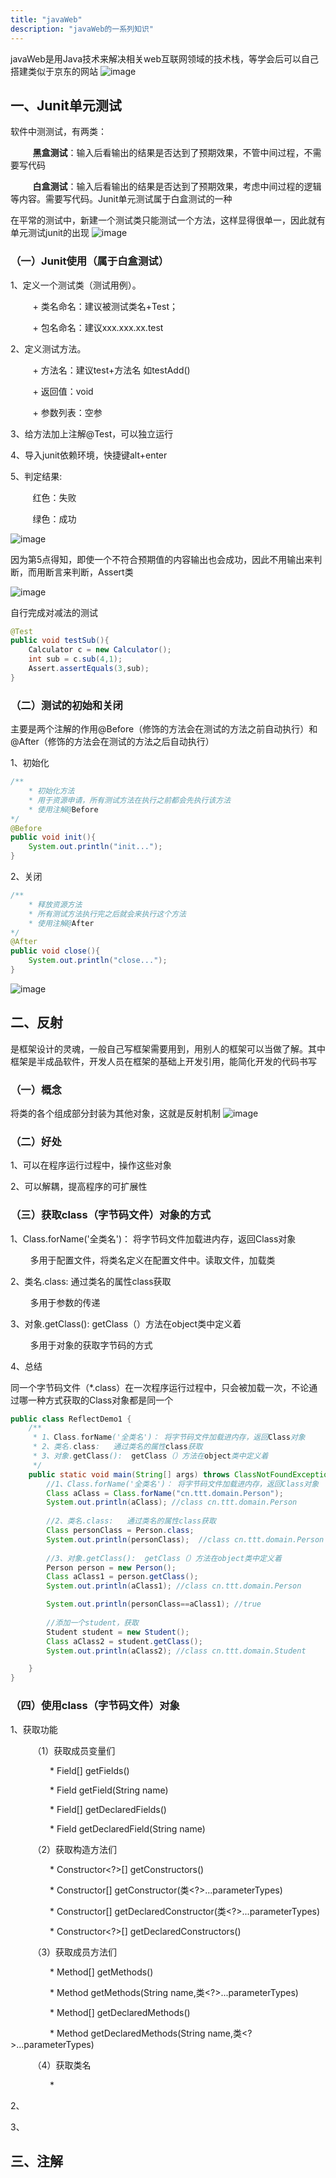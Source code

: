 ```yaml
---
title: "javaWeb"
description: "javaWeb的一系列知识"
---
```

javaWeb是用Java技术来解决相关web互联网领域的技术栈，等学会后可以自己搭建类似于京东的网站
![image](/img/java/javaWeb/01.png)

## 一、Junit单元测试

软件中测测试，有两类：

         **黑盒测试**：输入后看输出的结果是否达到了预期效果，不管中间过程，不需要写代码

         **白盒测试**：输入后看输出的结果是否达到了预期效果，考虑中间过程的逻辑等内容。需要写代码。Junit单元测试属于白盒测试的一种

在平常的测试中，新建一个测试类只能测试一个方法，这样显得很单一，因此就有单元测试junit的出现
![image](/img/java/javaWeb/测试类.png)

### （一）Junit使用（属于白盒测试）

1、定义一个测试类（测试用例）。

         + 类名命名：建议被测试类名+Test；

         + 包名命名：建议xxx.xxx.xx.test

2、定义测试方法。

         + 方法名：建议test+方法名  如testAdd()

         + 返回值：void

         + 参数列表：空参

3、给方法加上注解@Test，可以独立运行

4、导入junit依赖环境，快捷键alt+enter

5、判定结果:

         红色：失败

         绿色：成功

![image](/img/java/javaWeb/单元测试类.png)

因为第5点得知，即使一个不符合预期值的内容输出也会成功，因此不用输出来判断，而用断言来判断，Assert类

![image](/img/java/javaWeb/断言.png)

自行完成对减法的测试
```java
@Test
public void testSub(){
    Calculator c = new Calculator();
    int sub = c.sub(4,1);
    Assert.assertEquals(3,sub);
}
```

### （二）测试的初始和关闭
主要是两个注解的作用@Before（修饰的方法会在测试的方法之前自动执行）和@After（修饰的方法会在测试的方法之后自动执行）

1、初始化
```java
/**
    * 初始化方法
    * 用于资源申请，所有测试方法在执行之前都会先执行该方法
    * 使用注解@Before
*/
@Before
public void init(){
    System.out.println("init...");
}
```

2、关闭
```java
/**
    * 释放资源方法
    * 所有测试方法执行完之后就会来执行这个方法
    * 使用注解@After
*/
@After
public void close(){
    System.out.println("close...");
}
```
![image](/img/java/javaWeb/初始和关闭结果.png)

## 二、反射
是框架设计的灵魂，一般自己写框架需要用到，用别人的框架可以当做了解。其中框架是半成品软件，开发人员在框架的基础上开发引用，能简化开发的代码书写

### （一）概念
将类的各个组成部分封装为其他对象，这就是反射机制
![image](/img/java/javaWeb/反射理解图.png)

### （二）好处

1、可以在程序运行过程中，操作这些对象

2、可以解耦，提高程序的可扩展性

### （三）获取class（字节码文件）对象的方式

1、Class.forName('全类名')： 将字节码文件加载进内存，返回Class对象

        多用于配置文件，将类名定义在配置文件中。读取文件，加载类

2、类名.class:   通过类名的属性class获取

        多用于参数的传递

3、对象.getClass():  getClass（）方法在object类中定义着

        多用于对象的获取字节码的方式

4、总结

同一个字节码文件（*.class）在一次程序运行过程中，只会被加载一次，不论通过哪一种方式获取的Class对象都是同一个
```java
public class ReflectDemo1 {
    /**
     * 1、Class.forName('全类名')： 将字节码文件加载进内存，返回Class对象
     * 2、类名.class:   通过类名的属性class获取
     * 3、对象.getClass():  getClass（）方法在object类中定义着
     */
    public static void main(String[] args) throws ClassNotFoundException {
        //1、Class.forName('全类名')： 将字节码文件加载进内存，返回Class对象
        Class aClass = Class.forName("cn.ttt.domain.Person");
        System.out.println(aClass); //class cn.ttt.domain.Person
        
        //2、类名.class:   通过类名的属性class获取
        Class personClass = Person.class;
        System.out.println(personClass);  //class cn.ttt.domain.Person
        
        //3、对象.getClass():  getClass（）方法在object类中定义着
        Person person = new Person();
        Class aClass1 = person.getClass();
        System.out.println(aClass1); //class cn.ttt.domain.Person

        System.out.println(personClass==aClass1); //true
        
        //添加一个student，获取
        Student student = new Student();
        Class aClass2 = student.getClass();
        System.out.println(aClass2); //class cn.ttt.domain.Student

    }
}
```
### （四）使用class（字节码文件）对象
1、获取功能

         （1）获取成员变量们 

                * Field[] getFields()

                * Field getField(String name)

                * Field[] getDeclaredFields()

                * Field getDeclaredField(String name)

         （2）获取构造方法们 

                * Constructor<?>[] getConstructors()

                * Constructor<T>[] getConstructor(类<?>...parameterTypes)

                * Constructor<T>[] getDeclaredConstructor(类<?>...parameterTypes)

                * Constructor<?>[] getDeclaredConstructors()

         （3）获取成员方法们

                * Method[] getMethods()

                * Method getMethods(String name,类<?>...parameterTypes)

                * Method[] getDeclaredMethods()

                * Method getDeclaredMethods(String name,类<?>...parameterTypes)

         （4）获取类名  

                *

2、

3、

## 三、注解

##


